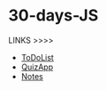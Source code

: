 # 30-days-JS
LINKS >>>>
- [ToDoList](https://mano4life.github.io/30-days-JS/no1_To-Do%20list/)
- [QuizApp](https://mano4life.github.io/30-days-JS/no2_QuizApp/)
- [Notes](https://mano4life.github.io/30-days-JS/no3_Notes/)
